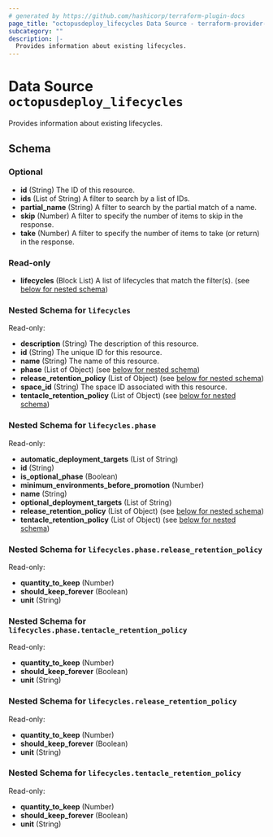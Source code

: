 ```yaml
---
# generated by https://github.com/hashicorp/terraform-plugin-docs
page_title: "octopusdeploy_lifecycles Data Source - terraform-provider-octopusdeploy"
subcategory: ""
description: |-
  Provides information about existing lifecycles.
---
```


# Data Source `octopusdeploy_lifecycles`

Provides information about existing lifecycles.



<!-- schema generated by tfplugindocs -->
## Schema

### Optional

- **id** (String) The ID of this resource.
- **ids** (List of String) A filter to search by a list of IDs.
- **partial_name** (String) A filter to search by the partial match of a name.
- **skip** (Number) A filter to specify the number of items to skip in the response.
- **take** (Number) A filter to specify the number of items to take (or return) in the response.

### Read-only

- **lifecycles** (Block List) A list of lifecycles that match the filter(s). (see [below for nested schema](#nestedblock--lifecycles))

<a id="nestedblock--lifecycles"></a>
### Nested Schema for `lifecycles`

Read-only:

- **description** (String) The description of this resource.
- **id** (String) The unique ID for this resource.
- **name** (String) The name of this resource.
- **phase** (List of Object) (see [below for nested schema](#nestedatt--lifecycles--phase))
- **release_retention_policy** (List of Object) (see [below for nested schema](#nestedatt--lifecycles--release_retention_policy))
- **space_id** (String) The space ID associated with this resource.
- **tentacle_retention_policy** (List of Object) (see [below for nested schema](#nestedatt--lifecycles--tentacle_retention_policy))

<a id="nestedatt--lifecycles--phase"></a>
### Nested Schema for `lifecycles.phase`

Read-only:

- **automatic_deployment_targets** (List of String)
- **id** (String)
- **is_optional_phase** (Boolean)
- **minimum_environments_before_promotion** (Number)
- **name** (String)
- **optional_deployment_targets** (List of String)
- **release_retention_policy** (List of Object) (see [below for nested schema](#nestedobjatt--lifecycles--phase--release_retention_policy))
- **tentacle_retention_policy** (List of Object) (see [below for nested schema](#nestedobjatt--lifecycles--phase--tentacle_retention_policy))

<a id="nestedobjatt--lifecycles--phase--release_retention_policy"></a>
### Nested Schema for `lifecycles.phase.release_retention_policy`

Read-only:

- **quantity_to_keep** (Number)
- **should_keep_forever** (Boolean)
- **unit** (String)


<a id="nestedobjatt--lifecycles--phase--tentacle_retention_policy"></a>
### Nested Schema for `lifecycles.phase.tentacle_retention_policy`

Read-only:

- **quantity_to_keep** (Number)
- **should_keep_forever** (Boolean)
- **unit** (String)



<a id="nestedatt--lifecycles--release_retention_policy"></a>
### Nested Schema for `lifecycles.release_retention_policy`

Read-only:

- **quantity_to_keep** (Number)
- **should_keep_forever** (Boolean)
- **unit** (String)


<a id="nestedatt--lifecycles--tentacle_retention_policy"></a>
### Nested Schema for `lifecycles.tentacle_retention_policy`

Read-only:

- **quantity_to_keep** (Number)
- **should_keep_forever** (Boolean)
- **unit** (String)



